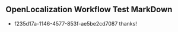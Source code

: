 ## OpenLocalization Workflow Test MarkDown
* f235d17a-1146-4577-853f-ae5be2cd7087 thanks!

<!--HONumber=Oct16_HO4-->



